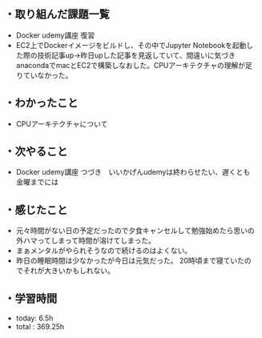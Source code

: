 ## ・取り組んだ課題一覧
- Docker udemy講座  復習
- EC2上でDockerイメージをビルドし、その中でJupyter Notebookを起動した際の技術記事up→昨日upした記事を見返していて、間違いに気づきanacondaでmacとEC2で構築しなおした。CPUアーキテクチャの理解が足りていなかった。

## ・わかったこと
- CPUアーキテクチャについて

## ・次やること
- Docker udemy講座  つづき　いいかげんudemyは終わらせたい、遅くとも金曜までには

## ・感じたこと
- 元々時間がない日の予定だったので夕食キャンセルして勉強始めたら思いの外ハマってしまって時間が溶けてしまった。
- まぁメンタルがやられそうなので続けるのはよくない。
- 昨日の睡眠時間は少なかったが今日は元気だった。 20時頃まで寝ていたのでそれが大きいかもしれない。


## ・学習時間
- today:   6.5h
- total  : 369.25h